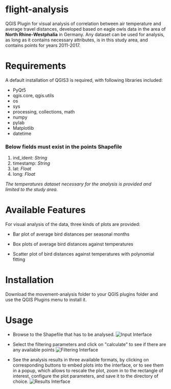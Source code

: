 
# flight-analysis

QGIS Plugin for visual analysis of correlation between air temperature and average travel distances, developed based on eagle owls data in the area of **North Rhine-Westphalia** in Germany. Any dataset can be used for analysis, as long as it contains necessary attributes, is in this study area, and contains points for years 2011-2017.

# Requirements

A default installation of QGIS3 is required, with following  libraries included:

 - PyQt5
 - qgis.core, qgis.utils
 - os
 - sys
 - processing, collections, math
 - numpy
 - pylab
 - Matplotlib
 -  datetime

### Below fields must exist in the points Shapefile
 1. ind_ident: *String*
 2. timestamp: *String*
 3. lat: *Float*
 4. long: *Float*

*The temperatures dataset necessary for the analysis is provided and limited to the study area.* 
 
# Available Features
For visual analysis of the data, three kinds of plots are provided:

- Bar plot of average bird distances per seasonal months
    
- Box plots of average bird distances against temperatures
    
- Scatter plot of bird distances against temperatures with polynomial fitting

# Installation

Download the movement-analysis folder to your QGIS plugins folder and use the QGIS Plugins menu to install it. 

# Usage
  
 - Browse to the Shapefile that has to be analysed. 
![Input Interface](https://www.dropbox.com/s/tvpucxemkyjpmr8/5.PNG?dl=0)
  
 - Select the filtering parameters and click on "calculate" to see if there are any available points
![Filtering Interface](https://www.dropbox.com/s/1n1r6ayxufqeqoj/4.PNG?dl=0)

 - See the analysis results in three available formats, by clicking on corresponding buttons to embed plots into the interface, or to see them in a popup, which allows to rescale the plot, zoom in to the rectangle of interest, configure the plot parameters, and save it to the directory of choice.
![Results Interface](https://www.dropbox.com/s/nnn7pj60ug7rq4c/2.PNG?dl=0)

